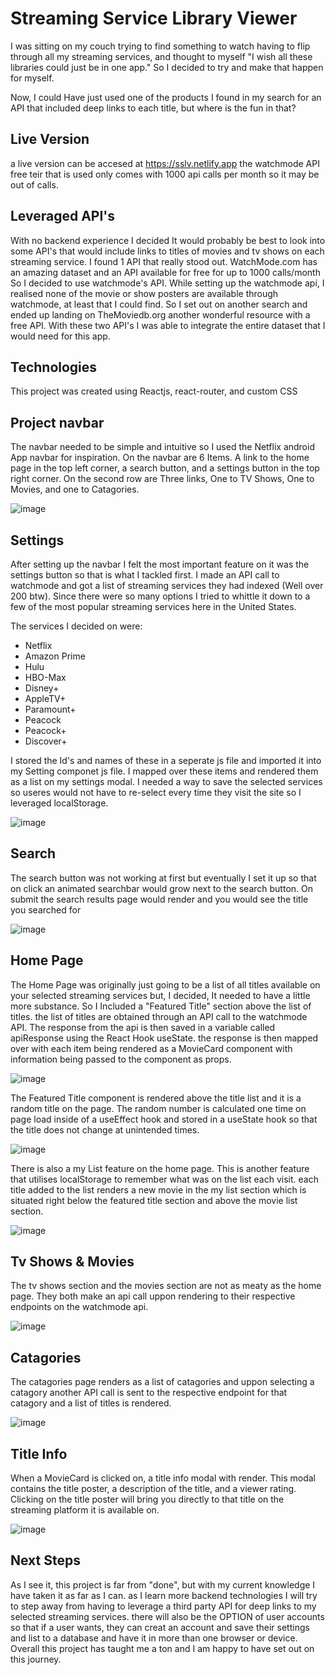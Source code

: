 # Streaming Service Library Viewer

I was sitting on my couch trying to find something to watch having to flip through all my streaming services,
and thought to myself "I wish all these libraries could just be in one app." So I decided to try and make that happen for myself.

Now, I could Have just used one of the products I found in my search for an API that included deep links to each title, but where is the fun in that?

## Live Version
a live version can be accesed at https://sslv.netlify.app
the watchmode API free teir that is used only comes with 1000 api calls per month so it may be out of calls.


## Leveraged API's

With no backend experience I decided It would probably be best to look into some API's that would include links to titles of movies and tv shows on each streaming service. I found 1 API that really stood out. WatchMode.com has an amazing dataset and an API available for free for up to 1000 calls/month
So I decided to use watchmode's API. While setting up the watchmode api, I realised none of the movie or show posters are available through watchmode, at least that I could find. So I set out on another search and ended up landing on TheMoviedb.org another wonderful resource with a free API. With these two API's I was able to integrate the entire dataset that I would need for this app.  

## Technologies

This project was created using Reactjs, react-router, and custom CSS

## Project navbar

The navbar needed to be simple and intuitive so I used the Netflix android App navbar for inspiration.
On the navbar are 6 Items. A link to the home page in the top left corner, a search button, and a settings button in the top right corner.
On the second row are Three links, One to TV Shows, One to Movies, and one to Catagories. 

![image](https://user-images.githubusercontent.com/76035004/152691792-52ceb32e-15a2-4f6a-bea0-02264b3a3acd.png)


## Settings

After setting up the navbar I felt the most important feature on it was the settings button so that is what I tackled first.
I made an API call to watchmode and got a list of streaming services they had indexed (Well over 200 btw). Since there were so many options I tried to whittle it down to a few of the most popular streaming services here in the United States. 

The services I decided on were:
  * Netflix
  * Amazon Prime
  * Hulu
  * HBO-Max
  * Disney+
  * AppleTV+
  * Paramount+
  * Peacock
  * Peacock+
  * Discover+

I stored the Id's and names of these in a seperate js file and imported it into my Setting componet js file.
I mapped over these items and rendered them as a list on my settings modal.
I needed a way to save the selected services so useres would not have to re-select every time they visit the site so I leveraged localStorage.

![image](https://user-images.githubusercontent.com/76035004/152692314-16dd2e3b-ae1a-4067-b3c0-a6e14cac0526.png)

## Search
The search button was not working at first but eventually I set it up so that on click an animated searchbar would grow next to the search button. On submit the search results page would render and you would see the title you searched for 

![image](https://user-images.githubusercontent.com/76035004/152695237-e7fa78a6-00ae-42ae-9fb6-f77ee43c1658.png)


## Home Page

The Home Page was originally just going to be a list of all titles available on your selected streaming services but, I decided, It needed to have a little more substance. So I Included a "Featured Title" section above the list of titles. 
the list of titles are obtained through an API call to the watchmode API. The response from the api is then saved in a variable called apiResponse using the React Hook useState. the response is then mapped over with each item being rendered as a MovieCard component with information being passed to the component as props. 

![image](https://user-images.githubusercontent.com/76035004/152693059-48d88492-c22c-4cdb-be11-ce5ff025c462.png)

  The Featured Title component is rendered above the title list and it is a random title on the page. 
The random number is calculated one time on page load inside of a useEffect hook and stored in a useState hook so that the title does not change at unintended times.

![image](https://user-images.githubusercontent.com/76035004/152694602-667a8ecb-b387-413c-8187-fbcddc920499.png)

There is also a my List feature on the home page. This is another feature that utilises localStorage to remember what was on the list each visit. each title added to the list renders a new movie in the my list section which is situated right below the featured title section and above the movie list section.

![image](https://user-images.githubusercontent.com/76035004/152695426-21f1f9c8-345e-4a60-bf53-f1bc738e254e.png)

## Tv Shows & Movies

The tv shows section and the movies section are not as meaty as the home page. They both make an api call uppon rendering to their respective endpoints on the watchmode api. 

![image](https://user-images.githubusercontent.com/76035004/152696013-73e17fe1-8ca2-4f84-a29e-4c0c3cd517e7.png)

 ## Catagories

The catagories page renders as a list of catagories and uppon selecting a catagory another API call is sent to the respective endpoint for that catagory and a list of titles is rendered.

![image](https://user-images.githubusercontent.com/76035004/152696367-a41b3526-fe13-4bf5-87da-c5ef543f9f5d.png)

## Title Info

When a MovieCard is clicked on, a title info modal with render. This modal contains the title poster, a description of the title, and a viewer rating. Clicking on the title poster will bring you directly to that title on the streaming platform it is available on. 

![image](https://user-images.githubusercontent.com/76035004/152696653-334078e3-c83b-41fb-b3f6-380cf94f113f.png)

## Next Steps

As I see it, this project is far from "done", but with my current knowledge I have taken it as far as I can. as I learn more backend technologies I will try to step away from having to leverage a third party API for deep links to my selected streaming services. there will also be the OPTION of user accounts so that if a user wants, they can creat an account and save their settings and list to a database and have it in more than one browser or device. Overall this project has taught me a ton and I am happy to have set out on this journey. 
